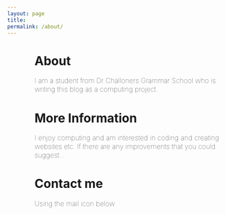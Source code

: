 ```yaml
---
layout: page
title:
permalink: /about/
---
```

<h1 style="margin-left: 12.5%;">About</h1>

<p style="font-size:16px;font-weight: 100; margin-left: 12.5%;">I am a student from Dr Challoners Grammar School who is writing this blog as a computing project.<p/>

<h1 style="margin-left: 12.5%;">More Information</h1>

<p style="font-weight: 100; font-size:16px; margin-left: 12.5%;">I enjoy computing and am interested in coding and creating websites etc. If there are any improvements that you could suggest...</p>

<h1 style="margin-left: 12.5%;">Contact me</h1>

<p style="font-weight: 100; font-size:16px; margin-left: 12.5%;">Using the mail icon below</p>
